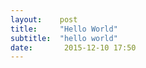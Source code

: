 ```yaml
---
layout:    post
title:     "Hello World"
subtitle:  "hello world"
date:       2015-12-10 17:50
---
```

